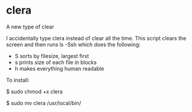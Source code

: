 # clera
A new type of clear

I accidentally type clera instead of clear all the time. This script clears the screen and then runs ls -Ssh which does the following:

* S sorts by filesize, largest first
* s prints size of each file in blocks
* h makes everything human readable

To install:

$ sudo chmod +x clera

$ sudo mv clera /usr/local/bin/
